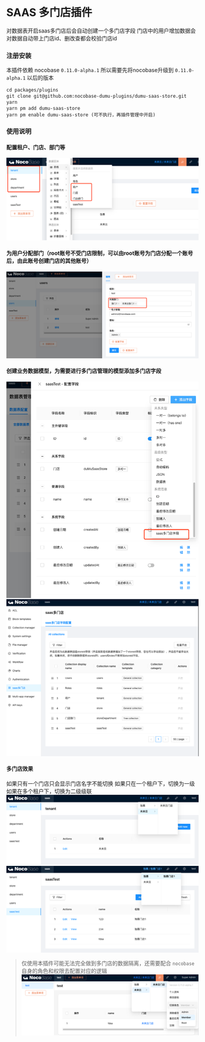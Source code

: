 # SAAS 多门店插件

对数据表开启saas多门店后会自动创建一个多门店字段
门店中的用户增加数据会对数据自动带上门店id、删改查都会校验门店id

### 注册安装
本插件依赖 nocobase `0.11.0-alpha.1` 所以需要先将nocobase升级到 `0.11.0-alpha.1` 以后的版本

``` shell
cd packages/plugins
git clone git@github.com:nocobase-dumu-plugins/dumu-saas-store.git
yarn
yarn pm add dumu-saas-store
yarn pm enable dumu-saas-store (可不执行，再插件管理中开启)
```
### 使用说明
#### 配置租户、门店、部门等
![ui1.png](doc/img/ui1.png)
#### 为用户分配部门（root账号不受门店限制，可以由root账号为门店分配一个账号后，由此账号创建门店的其他账号）
![ui2.png](doc/img/ui2.png)
#### 创建业务数据模型，为需要进行多门店管理的模型添加多门店字段
![field.png](doc/img/field.png)
![saas-setting.png](doc/img/saas-setting.png)
#### 多门店效果
如果只有一个门店只会显示门店名字不能切换
如果只在一个租户下，切换为一级
如果在多个租户下，切换为二级级联
![store1.png](doc/img/store1.png)
![store2.png](doc/img/store2.png)

> 仅使用本插件可能无法完全做到多门店的数据隔离，还需要配合 `nocobase` 自身的角色和权限去配置对应的逻辑
> ![ui3.png](doc/img/ui3.png)
